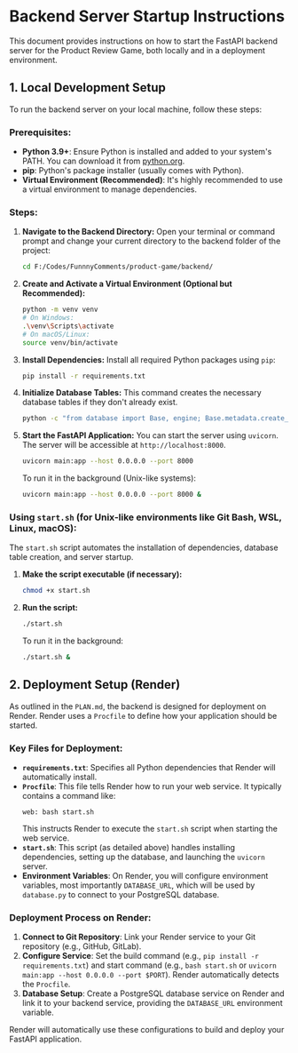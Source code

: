 # Backend Server Startup Instructions

This document provides instructions on how to start the FastAPI backend server for the Product Review Game, both locally and in a deployment environment.

## 1. Local Development Setup

To run the backend server on your local machine, follow these steps:

### Prerequisites:
*   **Python 3.9+**: Ensure Python is installed and added to your system's PATH. You can download it from [python.org](https://www.python.org/downloads/).
*   **pip**: Python's package installer (usually comes with Python).
*   **Virtual Environment (Recommended)**: It's highly recommended to use a virtual environment to manage dependencies.

### Steps:

1.  **Navigate to the Backend Directory:**
    Open your terminal or command prompt and change your current directory to the backend folder of the project:
    ```bash
    cd F:/Codes/FunnnyComments/product-game/backend/
    ```

2.  **Create and Activate a Virtual Environment (Optional but Recommended):**
    ```bash
    python -m venv venv
    # On Windows:
    .\venv\Scripts\activate
    # On macOS/Linux:
    source venv/bin/activate
    ```

3.  **Install Dependencies:**
    Install all required Python packages using `pip`:
    ```bash
    pip install -r requirements.txt
    ```

4.  **Initialize Database Tables:**
    This command creates the necessary database tables if they don't already exist.
    ```bash
    python -c "from database import Base, engine; Base.metadata.create_all(bind=engine)"
    ```

5.  **Start the FastAPI Application:**
    You can start the server using `uvicorn`. The server will be accessible at `http://localhost:8000`.
    ```bash
    uvicorn main:app --host 0.0.0.0 --port 8000
    ```
    To run it in the background (Unix-like systems):
    ```bash
    uvicorn main:app --host 0.0.0.0 --port 8000 &
    ```

### Using `start.sh` (for Unix-like environments like Git Bash, WSL, Linux, macOS):

The `start.sh` script automates the installation of dependencies, database table creation, and server startup.

1.  **Make the script executable (if necessary):**
    ```bash
    chmod +x start.sh
    ```
2.  **Run the script:**
    ```bash
    ./start.sh
    ```
    To run it in the background:
    ```bash
    ./start.sh &
    ```

## 2. Deployment Setup (Render)

As outlined in the `PLAN.md`, the backend is designed for deployment on Render. Render uses a `Procfile` to define how your application should be started.

### Key Files for Deployment:

*   **`requirements.txt`**: Specifies all Python dependencies that Render will automatically install.
*   **`Procfile`**: This file tells Render how to run your web service. It typically contains a command like:
    ```
    web: bash start.sh
    ```
    This instructs Render to execute the `start.sh` script when starting the web service.
*   **`start.sh`**: This script (as detailed above) handles installing dependencies, setting up the database, and launching the `uvicorn` server.
*   **Environment Variables**: On Render, you will configure environment variables, most importantly `DATABASE_URL`, which will be used by `database.py` to connect to your PostgreSQL database.

### Deployment Process on Render:

1.  **Connect to Git Repository**: Link your Render service to your Git repository (e.g., GitHub, GitLab).
2.  **Configure Service**: Set the build command (e.g., `pip install -r requirements.txt`) and start command (e.g., `bash start.sh` or `uvicorn main:app --host 0.0.0.0 --port $PORT`). Render automatically detects the `Procfile`.
3.  **Database Setup**: Create a PostgreSQL database service on Render and link it to your backend service, providing the `DATABASE_URL` environment variable.

Render will automatically use these configurations to build and deploy your FastAPI application.
